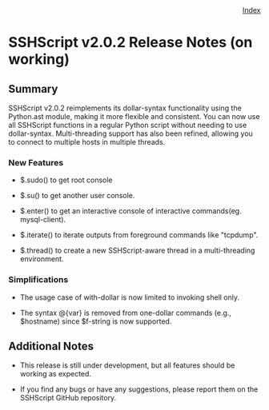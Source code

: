 <div style="text-align:right"><a href="./index">Index</a></div>

# SSHScript v2.0.2 Release Notes (on working)


## Summary

SSHScript v2.0.2 reimplements its dollar-syntax functionality using the Python.ast module, making it more flexible and consistent. You can now use all SSHScript functions in a regular Python script without needing to use dollar-syntax. Multi-threading support has also been refined, allowing you to connect to multiple hosts in multiple threads.

### New Features

- $.sudo() to get root console

- $.su() to get another user console.

- $.enter() to get an interactive console of interactive commands(eg. mysql-client).

- $.iterate()  to iterate outputs from foreground commands like "tcpdump".

- $.thread() to create a new SSHScript-aware thread in a multi-threading environment.

### Simplifications 

- The usage case of with-dollar is now limited to invoking shell only.

- The syntax @{var} is removed from one-dollar commands (e.g., $hostname) since $f-string is now supported.

## Additional Notes

- This release is still under development, but all features should be working as expected.

- If you find any bugs or have any suggestions, please report them on the SSHScript GitHub repository.

